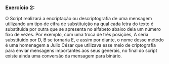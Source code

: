 ### Exercício 2:

O Script realizará a encriptação ou descriptografia de uma mensagem utilizando um tipo de cifra de substituição na qual cada letra do texto é substituída por outra que se apresenta no alfabeto abaixo dela um número fixo de vezes. Por exemplo, com uma troca de três posições, A seria substituído por D, B se tornaria E, e assim por diante, o nome desse método é uma homenagem a Julio César que utilizava esse meio de criptografia para enviar mensagens importantes aos seus generais, no final do script existe ainda uma conversão da mensagem para binário.
